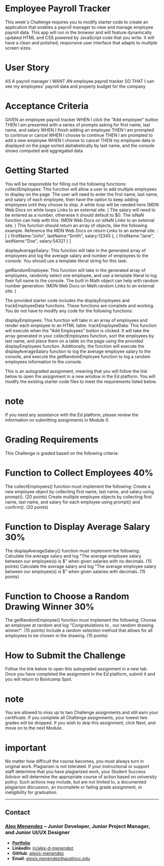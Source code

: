 # Employee Payroll Tracker
This week's Challenge requires you to modify starter code to create an application that enables a payroll manager to view and manage employee payroll data. This app will run in the browser and will feature dynamically updated HTML and CSS powered by JavaScript code that you write. It will have a clean and polished, responsive user interface that adapts to multiple screen sizes.

# User Story
AS A payroll manager
I WANT AN employee payroll tracker
SO THAT I can see my employees' payroll data and properly budget for the company

# Acceptance Criteria
GIVEN an employee payroll tracker
WHEN I click the "Add employee" button
THEN I am presented with a series of prompts asking for first name, last name, and salary
WHEN I finish adding an employee
THEN I am prompted to continue or cancel
WHEN I choose to continue
THEN I am prompted to add a new employee
WHEN I choose to cancel
THEN my employee data is displayed on the page sorted alphabetically by last name, and the console shows computed and aggregated data



# Getting Started
You will be responsible for filling out the following functions:
collectEmployees: This function will allow a user to add multiple employees to display on the page. The user will need to enter the first name, last name, and salary of each employee, then have the option to keep adding employees until they choose to stop. A while loop will be needed here (MDN Web Docs on while loops
Links to an external site.
) The salary will need to be entered as a number, otherwise it should default to $0. The isNaN function can help with this: (MDN Web Docs on isNaN
Links to an external site.
) This function should return an array of objects, like the following example. Reference the MDN Web Docs on return
Links to an external site.
:
   [
        {
            firstName:"John",
            lastName:"Smith",
            salary:12345
        },
        {
            firstName:"Jane",
            lastName:"Doe",
            salary:54321
        }
    ]

displayAverageSalary: This function will take in the generated array of employees and log the average salary and number of employees to the console. You should use a template literal string for this task.

getRandomEmployee: This function will take in the generated array of employees, randomly select one employee, and use a template literal to log their full name to the console. The built in Math object can help with random number generation: (MDN Web Docs on Math.random
Links to an external site.
)

The provided starter code includes the displayEmployees and trackEmployeeData functions. These functions are complete and working. You do not have to modify any code for the following functions:

displayEmployees: This function will take in an array of employees and render each employee to an HTML table.
trackEmployeeData: This function will execute when the "Add Employees" button is clicked. It will take the array generated in your collectEmployees function, sort the employees by last name, and place them on a table on the page using the provided displayEmployees function. Additionally, the function will execute the displayAverageSalary function to log the average employee salary to the console, and execute the getRandomEmployee function to log a random employees information to the console.

This is an autograded assignment, meaning that you will follow the link below to open the assignment in a new window in the Ed platform. You will modify the existing starter code files to meet the requirements listed below.

# note
If you need any assistance with the Ed platform, please review the information on submitting assignments in Module 0.

# Grading Requirements
This Challenge is graded based on the following criteria:

# Function to Collect Employees 40%
The collectEmployees() function must implement the following:
Create a new employee object by collecting first name, last name, and salary using prompt(). (20 points)
Create multiple employee objects by collecting first name, last name, and salary for each employee using prompt() and confirm(). (20 points)

# Function to Display Average Salary 30%
The displayAverageSalary() function must implement the following:
Calculate the average salary and log "The average employee salary between our <numberOfEmployees> employee(s) is $<averageSalaryWithTwoDecimals>" when given salaries with no decimals. (15 points)
Calculate the average salary and log "The average employee salary between our <numberOfEmployees> employee(s) is $<averageSalaryWithTwoDecimals>" when given salaries with decimals. (15 points)

# Function to Choose a Random Drawing Winner 30%
The getRandomEmployee() function must implement the following:
Choose an employee at random and log "Congratulations to <employeeFirstName> <employeeLastName>, our random drawing winner!". (15 points)
Include a random selection method that allows for all employees to be chosen in the drawing. (15 points)


# How to Submit the Challenge
Follow the link below to open this autograded assignment in a new tab. Once you have completed the assignment in the Ed platform, submit it and you will return to Bootcamp Spot.

# note
You are allowed to miss up to two Challenge assignments and still earn your certificate. If you complete all Challenge assignments, your lowest two grades will be dropped. If you wish to skip this assignment, click Next, and move on to the next Module.

# important
No matter how difficult the course becomes, you must always turn in original work. Plagiarism is not tolerated. If your instructional or support staff determine that you have plagiarized work, your Student Success Advisor will determine the appropriate course of action based on university policy. Such actions may include, but are not limited to, a documented plagiarism discussion, an incomplete or failing grade assignment, or ineligibility for graduation.

---

## Contact

### [**Alex Menendez**](https://alex-menendez.onrender.com/) – Junior Developer, Junior Project Manager, and Junior UI/UX Designer

- [**Portfolio**](https://alex-menendez.onrender.com/)
- **LinkedIn**: [in/alex-d-menendez](https://www.linkedin.com/in/alex-d-menendez/)
- **GitHub**: [alexis-menendez](https://github.com/alexis-menendez)
- **Email**: [alexis.menendez@austincc.edu](https://alex-menendez.onrender.com/contact)


